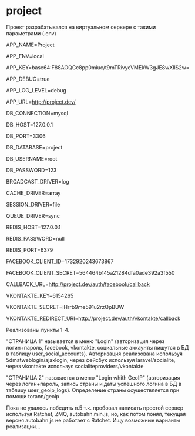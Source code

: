 # project

Проект разрабатывался на виртуальном сервере с такими параметрами (.env)

APP_NAME=Project

APP_ENV=local

APP_KEY=base64:F88AOQCc8pp0miuc/t9mTRivyeVMEkW3gJE8wXIlS2w=

APP_DEBUG=true

APP_LOG_LEVEL=debug

APP_URL=http://project.dev/


DB_CONNECTION=mysql

DB_HOST=127.0.0.1

DB_PORT=3306

DB_DATABASE=project

DB_USERNAME=root

DB_PASSWORD=123


BROADCAST_DRIVER=log

CACHE_DRIVER=array

SESSION_DRIVER=file

QUEUE_DRIVER=sync


REDIS_HOST=127.0.0.1

REDIS_PASSWORD=null

REDIS_PORT=6379


FACEBOOK_CLIENT_ID=1732920243673867

FACEBOOK_CLIENT_SECRET=564464b145a21284dfa0ade392a3f550

CALLBACK_URL=http://project.dev/auth/facebook/callback


VKONTAKTE_KEY=6154265

VKONTAKTE_SECRET=iHrrb9me591u2rzQpBUW

VKONTAKTE_REDIRECT_URI=http://project.dev/auth/vkontakte/callback


Реализованы пункты 1-4.

"СТРАНИЦА 1" называется в меню "Login" (авторизация через логин+пароль, facebook, vkontakte, социальные аккаунты пишутся в БД в таблицу user_social_accounts). Авторизация реализована используя 5dmatweblogin/ajaxlogin, через фейсбук используя laravel/socialite, через vkontakte используя socialiteproviders/vkontakte

"СТРАНИЦА 2" называется в меню "Login whith GeoIP" (авторизация через логин+пароль, запись страны и даты успешного логина в БД в таблицу user_geoip_logs). Определение страны осуществляется при помощи torann/geoip

Пока не удалось победить п.5 т.к. пробовал написать простой сервер используя Ratchet, ZMQ, autobahn.min.js, но, как потом понял, текущая версия autobahn.js не работает с Ratchet. Ищу возможные варианты реализации...
